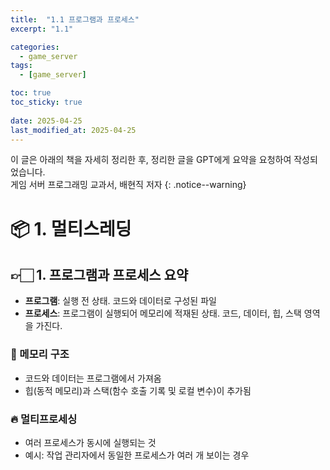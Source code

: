```yaml
---
title:  "1.1 프로그램과 프로세스"
excerpt: "1.1"

categories:
  - game_server
tags:
  - [game_server]

toc: true
toc_sticky: true
 
date: 2025-04-25
last_modified_at: 2025-04-25
---
```

이 글은 아래의 책을 자세히 정리한 후, 정리한 글을 GPT에게 요약을 요청하여 작성되었습니다.  
게임 서버 프로그래밍 교과서, 배현직 저자
{: .notice--warning}

# 📦 1. 멀티스레딩
## 👉🏻 1. 프로그램과 프로세스 요약

- **프로그램**: 실행 전 상태. 코드와 데이터로 구성된 파일
- **프로세스**: 프로그램이 실행되어 메모리에 적재된 상태. 코드, 데이터, 힙, 스택 영역을 가진다.

### 🧠 메모리 구조
- 코드와 데이터는 프로그램에서 가져옴
- 힙(동적 메모리)과 스택(함수 호출 기록 및 로컬 변수)이 추가됨

### 🔥 멀티프로세싱
- 여러 프로세스가 동시에 실행되는 것
- 예시: 작업 관리자에서 동일한 프로세스가 여러 개 보이는 경우

